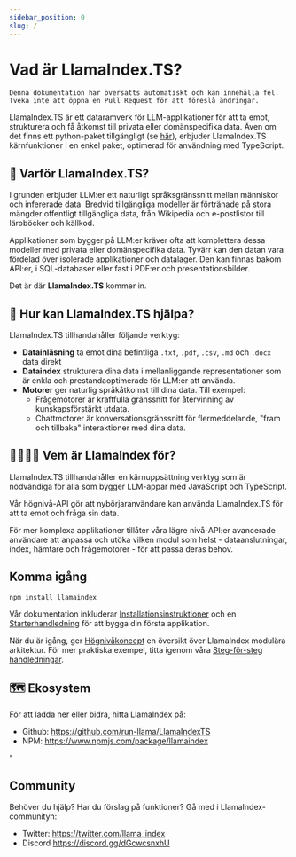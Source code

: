 ```yaml
---
sidebar_position: 0
slug: /
---
```


# Vad är LlamaIndex.TS?

`Denna dokumentation har översatts automatiskt och kan innehålla fel. Tveka inte att öppna en Pull Request för att föreslå ändringar.`

LlamaIndex.TS är ett dataramverk för LLM-applikationer för att ta emot, strukturera och få åtkomst till privata eller domänspecifika data. Även om det finns ett python-paket tillgängligt (se [här](https://docs.llamaindex.ai/en/stable/)), erbjuder LlamaIndex.TS kärnfunktioner i en enkel paket, optimerad för användning med TypeScript.

## 🚀 Varför LlamaIndex.TS?

I grunden erbjuder LLM:er ett naturligt språksgränssnitt mellan människor och infererade data. Bredvid tillgängliga modeller är förtränade på stora mängder offentligt tillgängliga data, från Wikipedia och e-postlistor till läroböcker och källkod.

Applikationer som bygger på LLM:er kräver ofta att komplettera dessa modeller med privata eller domänspecifika data. Tyvärr kan den datan vara fördelad över isolerade applikationer och datalager. Den kan finnas bakom API:er, i SQL-databaser eller fast i PDF:er och presentationsbilder.

Det är där **LlamaIndex.TS** kommer in.

## 🦙 Hur kan LlamaIndex.TS hjälpa?

LlamaIndex.TS tillhandahåller följande verktyg:

- **Datainläsning** ta emot dina befintliga `.txt`, `.pdf`, `.csv`, `.md` och `.docx` data direkt
- **Dataindex** strukturera dina data i mellanliggande representationer som är enkla och prestandaoptimerade för LLM:er att använda.
- **Motorer** ger naturlig språkåtkomst till dina data. Till exempel:
  - Frågemotorer är kraftfulla gränssnitt för återvinning av kunskapsförstärkt utdata.
  - Chattmotorer är konversationsgränssnitt för flermeddelande, "fram och tillbaka" interaktioner med dina data.

## 👨‍👩‍👧‍👦 Vem är LlamaIndex för?

LlamaIndex.TS tillhandahåller en kärnuppsättning verktyg som är nödvändiga för alla som bygger LLM-appar med JavaScript och TypeScript.

Vår högnivå-API gör att nybörjaranvändare kan använda LlamaIndex.TS för att ta emot och fråga sin data.

För mer komplexa applikationer tillåter våra lägre nivå-API:er avancerade användare att anpassa och utöka vilken modul som helst - dataanslutningar, index, hämtare och frågemotorer - för att passa deras behov.

## Komma igång

`npm install llamaindex`

Vår dokumentation inkluderar [Installationsinstruktioner](./installation.mdx) och en [Starterhandledning](./starter.md) för att bygga din första applikation.

När du är igång, ger [Högnivåkoncept](./getting_started/concepts.md) en översikt över LlamaIndex modulära arkitektur. För mer praktiska exempel, titta igenom våra [Steg-för-steg handledningar](./end_to_end.md).

## 🗺️ Ekosystem

För att ladda ner eller bidra, hitta LlamaIndex på:

- Github: https://github.com/run-llama/LlamaIndexTS
- NPM: https://www.npmjs.com/package/llamaindex

"

## Community

Behöver du hjälp? Har du förslag på funktioner? Gå med i LlamaIndex-communityn:

- Twitter: https://twitter.com/llama_index
- Discord https://discord.gg/dGcwcsnxhU
